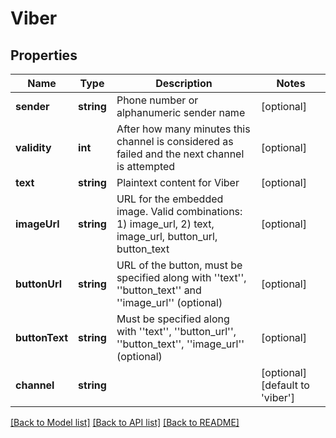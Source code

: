 # Viber

## Properties
Name | Type | Description | Notes
------------ | ------------- | ------------- | -------------
**sender** | **string** | Phone number or alphanumeric sender name | [optional] 
**validity** | **int** | After how many minutes this channel is considered as failed and the next channel is attempted | [optional] 
**text** | **string** | Plaintext content for Viber | [optional] 
**imageUrl** | **string** | URL for the embedded image.    Valid combinations:    1) image_url,    2) text, image_url, button_url, button_text | [optional] 
**buttonUrl** | **string** | URL of the button, must be specified along with &#39;&#39;text&#39;&#39;, &#39;&#39;button_text&#39;&#39;  and &#39;&#39;image_url&#39;&#39; (optional) | [optional] 
**buttonText** | **string** | Must be specified along with &#39;&#39;text&#39;&#39;, &#39;&#39;button_url&#39;&#39;, &#39;&#39;button_text&#39;&#39;, &#39;&#39;image_url&#39;&#39; (optional) | [optional] 
**channel** | **string** |  | [optional] [default to 'viber']

[[Back to Model list]](../README.md#documentation-for-models) [[Back to API list]](../README.md#documentation-for-api-endpoints) [[Back to README]](../README.md)


